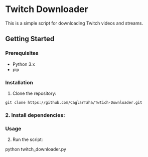 # Twitch Downloader

This is a simple script for downloading Twitch videos and streams.

## Getting Started

### Prerequisites

- Python 3.x
- pip

### Installation

1. Clone the repository:

```git clone https://github.com/CaglarTaha/Twtich-Downloader.git```

### 2. Install dependencies:


### Usage




2. Run the script:

python twitch_downloader.py
